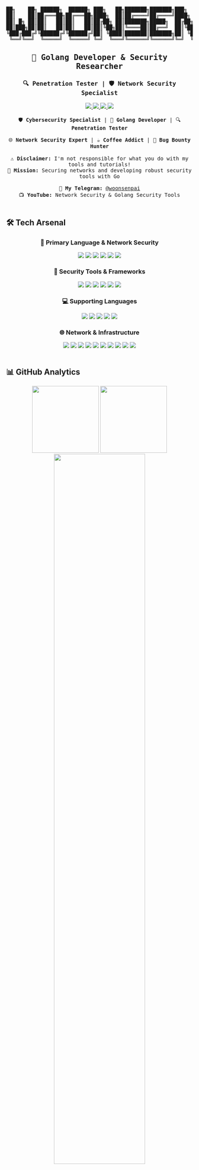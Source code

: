 <div align="center">
 <pre>
██╗    ██╗ ██████╗  ██████╗ ███╗   ██╗███████╗███████╗███╗   ██╗██████╗  █████╗ ██╗
██║    ██║██╔═══██╗██╔═══██╗████╗  ██║██╔════╝██╔════╝████╗  ██║██╔══██╗██╔══██╗██║
██║ █╗ ██║██║   ██║██║   ██║██╔██╗ ██║███████╗█████╗  ██╔██╗ ██║██████╔╝███████║██║
██║███╗██║██║   ██║██║   ██║██║╚██╗██║╚════██║██╔══╝  ██║╚██╗██║██╔═══╝ ██╔══██║██║
╚███╔███╔╝╚██████╔╝╚██████╔╝██║ ╚████║███████║███████╗██║ ╚████║██║     ██║  ██║██║
 ╚══╝╚══╝  ╚═════╝  ╚═════╝ ╚═╝  ╚═══╝╚══════╝╚══════╝╚═╝  ╚═══╝╚═╝     ╚═╝  ╚═╝╚═╝
</pre>
</div>

<div align="center">
 <samp>
  <h2>🐹 Golang Developer & Security Researcher</h2>
  <h3>🔍 Penetration Tester | 🛡️ Network Security Specialist</h3>
 </samp>
</div>

<div align="center">
 <a href="https://www.hackerrank.com/woonsenpai" target="_blank">
  <img src="https://img.shields.io/badge/-HackerRank-2EC866?style=for-the-badge&logo=HackerRank&logoColor=white&labelColor=2EC866">
 </a>
 <a href="https://medium.com/@woonsenpai" target="_blank">
  <img src="https://img.shields.io/badge/Medium-12100E?style=for-the-badge&logo=medium&logoColor=white">
 </a>
 <a href="https://github.com/wooxsec" target="_blank">
  <img src="https://img.shields.io/badge/GitHub-%23121011.svg?style=for-the-badge&logo=github&logoColor=white">
 </a>
 <a href="https://t.me/woonsenpai" target="_blank">
  <img src="https://img.shields.io/badge/Telegram-2CA5E0?style=for-the-badge&logo=telegram&logoColor=white">
 </a>
</div>

<br>

<div align="center">
 <samp>
  🛡️ <b>Cybersecurity Specialist</b> | 🐹 <b>Golang Developer</b> | 🔍 <b>Penetration Tester</b>
  <br><br>
  🌐 <b>Network Security Expert</b> | ☕ <b>Coffee Addict</b> | 🐛 <b>Bug Bounty Hunter</b>
 </samp>
 <br><br>
 
 <samp>
  <div>⚠️ <b>Disclaimer:</b> I'm not responsible for what you do with my tools and tutorials!</div>
  <div>🎯 <b>Mission:</b> Securing networks and developing robust security tools with Go</div>
  <br>
  <div>💬 <b>My Telegram:</b> <a href="https://t.me/woonsenpai">@woonsenpai</a></div>
  <div>📺 <b>YouTube:</b> Network Security & Golang Security Tools</div>
 </samp>
</div>

<br>

## 🛠️ Tech Arsenal

<div align="center">
 
### 🐹 Primary Language & Network Security
<img src="https://img.shields.io/badge/Go-00ADD8?style=flat-square&logo=go&logoColor=white">
<img src="https://img.shields.io/badge/Wireshark-1679A7?style=flat-square&logo=wireshark&logoColor=white">
<img src="https://img.shields.io/badge/Nessus-00C176?style=flat-square&logo=tenable&logoColor=white">
<img src="https://img.shields.io/badge/pfSense-212121?style=flat-square&logo=pfsense&logoColor=white">
<img src="https://img.shields.io/badge/Cisco-1BA0D7?style=flat-square&logo=cisco&logoColor=white">
<img src="https://img.shields.io/badge/TCP/IP-FF6B6B?style=flat-square&logoColor=white">

### 🔐 Security Tools & Frameworks
<img src="https://img.shields.io/badge/Kali%20Linux-557C94?style=flat-square&logo=kalilinux&logoColor=white">
<img src="https://img.shields.io/badge/Burp%20Suite-FF6633?style=flat-square&logo=burpsuite&logoColor=white">
<img src="https://img.shields.io/badge/Metasploit-2596CD?style=flat-square&logo=metasploit&logoColor=white">
<img src="https://img.shields.io/badge/OWASP-000000?style=flat-square&logo=owasp&logoColor=white">
<img src="https://img.shields.io/badge/Nmap-4682B4?style=flat-square&logo=nmap&logoColor=white">
<img src="https://img.shields.io/badge/Nikto-8A2BE2?style=flat-square&logoColor=white">

### 💻 Supporting Languages
<img src="https://img.shields.io/badge/Python-3776AB?style=flat-square&logo=python&logoColor=white">
<img src="https://img.shields.io/badge/Bash-4EAA25?style=flat-square&logo=gnubash&logoColor=white">
<img src="https://img.shields.io/badge/PowerShell-5391FE?style=flat-square&logo=powershell&logoColor=white">
<img src="https://img.shields.io/badge/C++-00599C?style=flat-square&logo=c%2B%2B&logoColor=white">
<img src="https://img.shields.io/badge/Assembly-654FF0?style=flat-square&logoColor=white">

### 🌐 Network & Infrastructure
<img src="https://img.shields.io/badge/Docker-2496ED?style=flat-square&logo=docker&logoColor=white">
<img src="https://img.shields.io/badge/Kubernetes-326CE5?style=flat-square&logo=kubernetes&logoColor=white">
<img src="https://img.shields.io/badge/Linux-FCC624?style=flat-square&logo=linux&logoColor=black">
<img src="https://img.shields.io/badge/VMware-607078?style=flat-square&logo=vmware&logoColor=white">
<img src="https://img.shields.io/badge/VirtualBox-183A61?style=flat-square&logo=virtualbox&logoColor=white"
### 🗄️ Databases & Analysis Tools
<img src="https://img.shields.io/badge/MySQL-4479A1?style=flat-square&logo=mysql&logoColor=white">
<img src="https://img.shields.io/badge/PostgreSQL-316192?style=flat-square&logo=postgresql&logoColor=white">
<img src="https://img.shields.io/badge/MongoDB-4EA94B?style=flat-square&logo=mongodb&logoColor=white">
<img src="https://img.shields.io/badge/Redis-DC382D?style=flat-square&logo=redis&logoColor=white">
<img src="https://img.shields.io/badge/Splunk-000000?style=flat-square&logo=splunk&logoColor=white">
<img src="https://img.shields.io/badge/ELK%20Stack-005571?style=flat-square&logo=elastic&logoColor=white">

</div>

<br>

## 📊 GitHub Analytics

<div align="center">
 <img height="180em" src="https://github-readme-stats.vercel.app/api?username=wooxsec&show_icons=true&theme=tokyonight&include_all_commits=true&count_private=true"/>
 <img height="180em" src="https://github-readme-stats.vercel.app/api/top-langs/?username=wooxsec&layout=compact&langs_count=7&theme=tokyonight"/>
</div>

<div align="center">
 <img width="70%" src="https://github-readme-streak-stats.herokuapp.com/?user=wooxsec&theme=tokyonight" />
</div>

<br>

## 🏆 GitHub Achievements

<div align="center">
 <img src="https://github-profile-trophy.vercel.app/?username=wooxsec&theme=tokyonight&no-frame=false&no-bg=false&margin-w=4&row=1&column=6" />
</div>

<br>

## 🎯 Current Focus

<div align="center">
 <samp>
  🐹 <b>Developing Security Tools in Golang</b><br>
  🔍 <b>Network Penetration Testing & Vulnerability Assessment</b><br>
  🛡️ <b>Network Security Architecture & Hardening</b><br>
  📡 <b>Network Traffic Analysis & Intrusion Detection</b><br>
  🐛 <b>Bug Bounty Hunting with Focus on Network Security</b><br>
  🎓 <b>Creating Network Security Educational Content</b>
 </samp>
</div>

<br>

## 📈 Activity Graph

<div align="center">
 <img src="https://github-readme-activity-graph.vercel.app/graph?username=wooxsec&theme=tokyo-night&hide_border=true&area=true" width="100%"/>
</div>

<br>

## ☕ Support My Work

<div align="center">
 <samp>
  <h3>🙏 If you find my work helpful, consider buying me a coffee!</h3>
  <a href="https://www.buymeacoffee.com/woonsenpai">
   <img src="https://img.buymeacoffee.com/button-api/?text=Buy me a coffee&emoji=☕&slug=woonsenpai&button_colour=FFDD00&font_colour=000000&font_family=Cookie&outline_colour=000000&coffee_colour=ffffff" />
  </a>
 </samp>
</div>

<br>

<div align="center">
 <img src="https://komarev.com/ghpvc/?username=wooxsec&label=Profile%20Views&color=0e75b6&style=flat" alt="Profile Views" />
</div>

---

<div align="center">
 <samp>
  <i>"The only way to learn a new programming language is by writing programs in it." - Dennis Ritchie</i>
  <br><br>
  💫 <b>Keep Learning, Keep Hacking (Ethically)!</b> 💫
 </samp>
</div>
